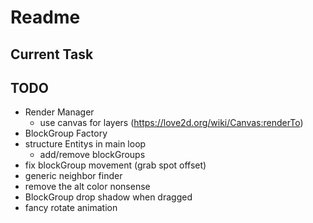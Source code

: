 # Readme

## Current Task
## TODO
* Render Manager
  * use canvas for layers (https://love2d.org/wiki/Canvas:renderTo)
* BlockGroup Factory
* structure Entitys in main loop
  * add/remove blockGroups
* fix blockGroup movement (grab spot offset)
* generic neighbor finder
* remove the alt color nonsense
* BlockGroup drop shadow when dragged
* fancy rotate animation
